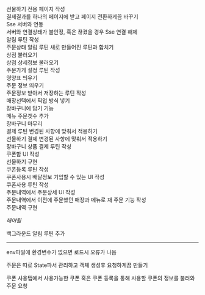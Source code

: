선물하기 전용 페이지 작성  
결제결과를 하나의 페이지에 받고 페이지 전환하게끔 바꾸기  
Sse 서버와 연동  
서버와 연결상태가 불안정, 혹은 끊겼을 경우 Sse 연결 해제  
알림 루틴 작성  
주문상태 알림 루틴 새로 만들어진 루틴과 합치기  
상점 불러오기  
상점 상세정보 불러오기  
주문가게 설정 루틴 작성  
영양표 띄우기  
주문 정보 띄우기   
주문정보 받아서 저장하는 루틴 작성  
매장선택에서 픽업 방식 넣기  
장바구니에 담기 기능  
메뉴 주문갯수 추가  
장바구니 마무리  
결제 루틴 변경된 사항에 맞춰서 적용하기  
선물하기 결제 변경된 사항에 맞춰서 적용하기  
장바구니 상품 결제 루틴 작성  
쿠폰함 UI 작성  
선물하기 구현  
쿠폰등록 루틴 작성  
쿠폰사용시 배달정보 기입할 수 있는 UI 작성  
쿠폰사용 루틴 작성  
주문내역에서 주문상세 UI 작성  
주문내역에서 이전에 주문했던 매장과 메뉴로 재 주문 기능 작성  
주문내역 구현  

*해야됨*  

백그라운드 알림 루틴 추가  

--------------------------------------------------------------------  

env파일에 환경변수가 없으면 로드시 오류가 나옴  

주문은 따로 State파서 관리하고 객체 생성후 요청하게끔 만들기  

쿠폰 사용탭에서 사용가능한 쿠폰 혹은 쿠폰 등록을 통해 사용할 쿠폰의 정보를 불러와 주문 요청  